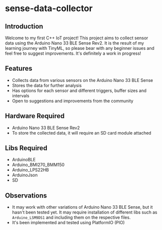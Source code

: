 # sense-data-collector

## Introduction

Welcome to my first C++ IoT project! This project aims to collect sensor data using the Arduino Nano 33 BLE Sense Rev2. It is the result of my learning journey with TinyML, so please bear with any beginner issues and feel free to suggest improvements. It's definitely a work in progress!

## Features

- Collects data from various sensors on the Arduino Nano 33 BLE Sense
- Stores the data for further analysis
- Has options for each sensor and different triggers, buffer sizes and intervals
- Open to suggestions and improvements from the community

## Hardware Required

- Arduino Nano 33 BLE Sense Rev2
- To store the collected data, it will require an SD card module attached

## Libs Required

- ArduinoBLE
- Arduino_BMI270_BMM150
- Arduino_LPS22HB
- ArduinoJson
- SD

## Observations

- It may work with other variations of Arduino Nano 33 BLE Sense, but it hasn't been tested yet. It may require installation of different libs such as `Arduino_LSM9DS1` and including them on the respective files.
- It's been implemented and tested using PlatformIO (PIO)

